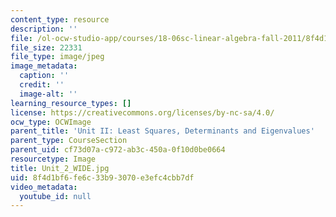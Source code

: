 ```yaml
---
content_type: resource
description: ''
file: /ol-ocw-studio-app/courses/18-06sc-linear-algebra-fall-2011/8f4d1bf6fe6c33b93070e3efc4cbb7df_Unit_2_WIDE.jpg
file_size: 22331
file_type: image/jpeg
image_metadata:
  caption: ''
  credit: ''
  image-alt: ''
learning_resource_types: []
license: https://creativecommons.org/licenses/by-nc-sa/4.0/
ocw_type: OCWImage
parent_title: 'Unit II: Least Squares, Determinants and Eigenvalues'
parent_type: CourseSection
parent_uid: cf73d07a-c972-ab3c-450a-0f10d0be0664
resourcetype: Image
title: Unit_2_WIDE.jpg
uid: 8f4d1bf6-fe6c-33b9-3070-e3efc4cbb7df
video_metadata:
  youtube_id: null
---
```

